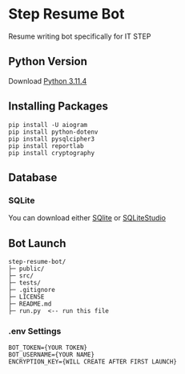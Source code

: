 # Step Resume Bot
Resume writing bot specifically for IT STEP

## Python Version
Download [Python 3.11.4](https://www.python.org/downloads/release/python-3114/)

## Installing Packages
```
pip install -U aiogram
pip install python-dotenv 
pip install pysqlcipher3
pip install reportlab
pip install cryptography
```

## Database
### SQLite
You can download either [SQlite](https://www.sqlite.org/download.html) or [SQLiteStudio](https://github.com/pawelsalawa/sqlitestudio/releases)

## Bot Launch
```
step-resume-bot/  
├─ public/  
├─ src/  
├─ tests/  
├─ .gitignore  
├─ LICENSE  
├─ README.md  
├─ run.py  <-- run this file
```
### .env Settings
```
BOT_TOKEN={YOUR TOKEN}
BOT_USERNAME={YOUR NAME}
ENCRYPTION_KEY={WILL CREATE AFTER FIRST LAUNCH}
```